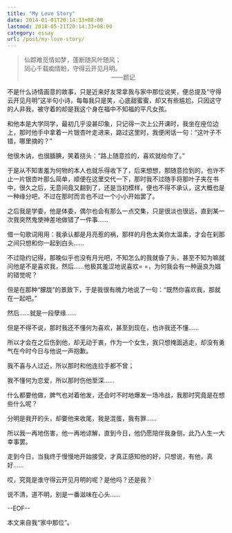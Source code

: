 ```yaml
---
title: "My Love Story"
date: 2014-01-01T20:14:33+08:00
lastmod: 2018-05-21T20:14:33+08:00
category: essay
url: /post/my-love-story/
---
```


> 仙踪难觅情如梦，蓬断随风叶随风；  
> 同心千载痴情盼，守得云开见月明。  
>                                                   ——题记

不是什么诗情画意的故事，只是近来好友常拿我与家中那位说笑，便总提及“守得云开见月明”这半句小诗，每每我只是笑，心底甜蜜蜜，却又有些尴尬，只因这守的人非我，被守着的却是我这个身在福中不知福的平凡女孩。

和他本是大学同学，最初几乎没甚印象，只记得一次上公开课时，我坐在座位边上，那时他手中拿着一片银杏叶走进来，路过这里时，我便闲话一句：“这叶子不错，哪里摘的？”

他很木讷，也很腼腆，笑着挠头：“路上随意捡的，喜欢就给你了。”

于是从不知害羞为何物的本人也就乐得收下了，后来想想，那随意捡到的，也许不止一片银杏叶那么简单，顺便在这里交代一下，那时我不过随手将那叶子夹在书 中，很久之后，无意间竟又翻到了，还是当初模样，便也不得不承认，这大概也是一种缘分吧，不过在那时而言也不过一个小小开始罢了。

之后我是学委，他是体委，偶尔也会有那么一点交集，只是很淡也很远，直到某一次我突然鬼使神差地做错了一件事……

借一句歌词用用：我承认都是月亮惹的祸，那样的月色太美你太温柔，才会在刹那之间只想和你一起到白头……

不过隐约记得，那晚似乎也没有月光吧，不知怎么的我就昏了头，甚至不知为嘛就问他是不是喜欢我，然后……他极其羞涩地说喜欢= =，为何我会有一种逼良为娼的错觉呢？

但是在那种“朦胧”的景致下，于是我很有魄力地说了一句：“既然你喜欢我，那就在一起吧。”

然后……就是一段孽缘……

但是不得不说，那时我还不懂何为喜欢，甚至到现在，也许我还不懂……

所以才会在之后伤到他，却无动于衷，作为一个女生，我只想掩面逃走，却没有勇气在今时今日与他说一声抱歉。

我不喜与人过近，所以那时和他连拉手都不曾；

我不懂何为恋爱，所以那时伤他至深……

什么都要他做，脾气也对着他发，还会时不时地爆发一场冷战，我那时究竟是在想些什么呢？

分明是我开的头，却要他来收尾，我是混蛋，我有罪……

所以我一再地伤害，他一再地谅解，直到今日，他仍愿陪伴我身侧，此乃人生一大幸事罢。

走到今日，当我终于慢慢地开始接受，才真正感知他的好，只想说，有他，真好……

哎，究竟是谁守得云开见月明的呢？是他吗？还是我？

说不清，道不明，别是一番滋味在心头……

--EOF--

本文来自我“家中那位”。
